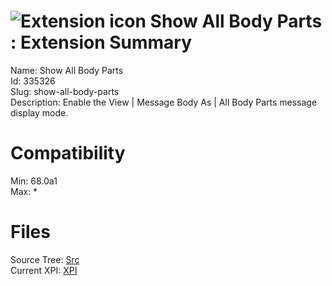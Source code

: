 # ![Extension icon](https://addons.thunderbird.net/static/img/addon-icons/default-64.png) Show All Body Parts : Extension Summary

Name: Show All Body Parts  
Id: 335326  
Slug: show-all-body-parts  
Description: Enable the View | Message Body As | All Body Parts message display mode.
  

# Compatibility
Min: 68.0a1  
Max: *  

# Files

Source Tree: [Src](x68/335326-show-all-body-parts/src)  
Current XPI: [XPI](x68/335326-show-all-body-parts/xpi)  



